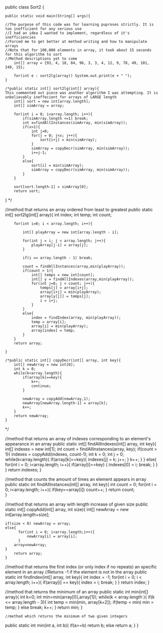 public class Sort2 {

	public static void main(String[] args){
	
	//The purpose of this code was for learning puproses strictly. It is too inefficient for any serious use
	//I had an idea I wanted to implement, regardless of it's inefficiencies
	//Forced me to get better at method writing and how to manipulate arrays
	//Note that for 100,000 elements in array, it took about 15 seconds for this algorithm to sort
	//Method descriptions yet to come
		int[] array = {93, 4, 18, 84, 96, 3, 3, 4, 12, 9, 78, 49, 101, 249, 15};

		for(int e : sort2lg(array)) System.out.print(e + " ");
	}	
	
	/*public static int[] sort2lg(int[] array){
    This commented out piece was another algorithm I was attempting. It is unbelievably ineffecient for arrays of LARGE length
		int[] sort = new int[array.length];
		int[] simArray = array;

		for(int i = 0; i<array.length; i++){
			if(simArray.length <=1) break;
			int x=findAllInstances(simArray, min(simArray));
			if(x>1){
				int j=0;
				for(j = 0; j<x; j++){
					sort[i+j] = min(simArray);
				}
				simArray = copyDecr(simArray, min(simArray));
				i+=j-1;
			} 
			else{
				sort[i] = min(simArray);
				simArray = copyDecr(simArray, min(simArray));
			}
		}
		
		sort[sort.length-1] = simArray[0];		
		return sort;
  }
  */
  
  //method that returns an array ordered from least to greatest
  public static int[] sort2lg(int[] array){
		int index;
		int temp;
		int count;
		
		for(int i=0; i < array.length; i++){
			
			int[] playArray = new int[array.length - i];
			
			for(int j = i; j < array.length; j++){
				playArray[j-i] = array[j];
			}
			
			if(i == array.length - 1) break;
			
			count = findAllInstances(array,min(playArray));
			if(count > 1){
				int[] temps = new int[count];
				int[] y = findAllIndexes(array,min(playArray));
				for(int j=0; j < count; j++){
					temps[j] = array[i+j];
					array[i+j] = min(playArray);
					array[y[j]] = temps[j];
					i = i+j;
				}
			}
			else{
				index = findIndex(array, min(playArray));
				temp = array[i];
				array[i] = min(playArray);
				array[index] = temp;
			}
		}
		return array;

	}
	
	/*public static int[] copyDecr(int[] array, int key){
		int[] newArray = new int[0];
		int k = 0;
		while(k<array.length){
			if(array[k]==key){
				k++;
				continue;
			}

			newArray = copyAdd(newArray,1);
			newArray[newArray.length-1] = array[k];
			k++;
		}
		return newArray;
	}
  */
  
  //method that returns an array of indexes corresponding to an element's appearance in an array
	public static int[] findAllIndexes(int[] array, int key){
		int[] indexes = new int[1];
		int count = findAllInstances(array, key);
		if(count > 1){
			indexes = copyAdd(indexes, count-1);
			int k = 0;
			int j = 0;
			while(k<array.length){
				if(array[k]==key){
					indexes[j] = k;
					j++;
				}
				k++;
			}
		}
		else{
			for(int i = 0; i<array.length; i++){
				if(array[i]==key) {
          indexes[0] = i;
          break;
        }
			}
		}
		return indexes;
	}
	
  //method that counts the amount of times an element appears in array
	public static int findAllInstances(int[] array, int key){
		int count = 0;
		for(int i = 0; i<array.length; i++){
			if(key==array[i]) count++;
		}
		return count;	
	}
	
  //method that returns an array with length increase of given size
	public static int[] copyAdd(int[] array, int size){
		int[] newArray = new int[array.length+size];
    
    if(size < 0) newArray = array;
    else{
		  for(int i = 0; i<array.length;i++){
			  newArray[i] = array[i];
		  }
		array=newArray;
    }
		return array;
	}
	
  //method that returns the first index (or only index if no repeats) an specific element in an array
  //Returns -1 if the element is not in the array
  public static int findIndex(int[] array, int key){
		int index = -1;
		for(int i = 0; i < array.length; i++){
			if(array[i] == key){
				index = i;
				break;
			}
		}
		return index;
	}
  
  //method that returns the minimum of an array
	public static int min(int[] array){
		int k=0;
		int min=min(array[0],array[1]);
		while(k < array.length ){
			if(k <= array.length - 3){
				int temp = min(min, array[k+2]);
				if(temp < min) min = temp;
			}
			else break;
			k++;
		}
		return min;
	}
	
	//method which returns the minimum of two given integers
  public static int min(int a, int b){
		if(a>=b) return b;
		else return a;
	}
}

